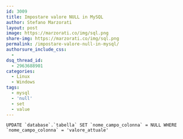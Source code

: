```yaml
---
id: 3009
title: Impostare valore NULL in MySQL
author: Stefano Marzorati
layout: post
image: https://marzorati.co/img/sql.png
share-img: https://marzorati.co/img/sql.png
permalink: /impostare-valore-null-in-mysql/
authorsure_include_css:
  - 
dsq_thread_id:
  - 2963688901
categories:
  - Linux
  - Windows
tags:
  - mysql
  - 'null'
  - set
  - value
---
```

``UPDATE `database`.`tabella` SET `nome_campo_colonna` = NULL WHERE `nome_campo_colonna` = 'valore_attuale'``